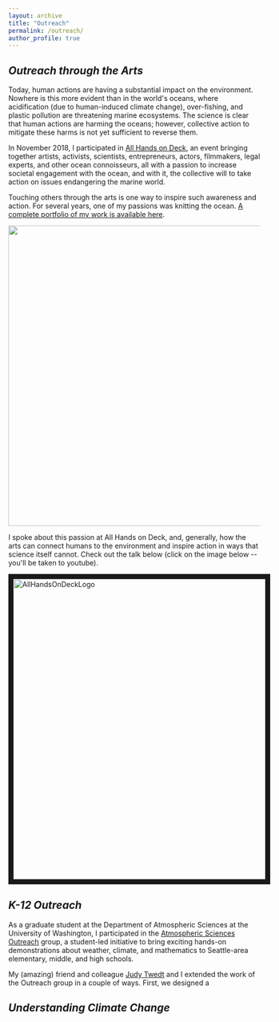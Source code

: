 ```yaml
---
layout: archive
title: "Outreach"
permalink: /outreach/
author_profile: true
---
```


## <i>Outreach through the Arts</i>

Today, human actions are having a substantial impact on the environment.  Nowhere is this more evident than in the world's oceans, where acidification (due to human-induced climate change), over-fishing, and plastic pollution are threatening marine ecosystems.  The science is clear that human actions are harming the oceans; however, collective action to mitigate these harms is not yet sufficient to reverse them.  

In November 2018, I participated in [All Hands on Deck](https://www.media.mit.edu/events/allhandsondeck/), an event bringing together artists, activists, scientists, entrepreneurs, actors, filmmakers, legal experts, and other ocean connoisseurs, all with a passion to increase societal engagement with the ocean, and with it, the collective will to take action on issues endangering the marine world.  

Touching others through the arts is one way to inspire such awareness and action.  For several years, one of my passions was knitting the ocean.  [A complete portfolio of my work is available here](https://www.flickr.com/photos/hansigurumi/albums/72157600956958660). 

<img src="https://hansialice.github.io/images/OctopusGarden.jpeg" width="600"/>

I spoke about this passion at All Hands on Deck, and, generally, how the arts can connect humans to the environment and inspire action in ways that science itself cannot.  Check out the talk below (click on the image below -- you'll be taken to youtube).

<a href="https://youtu.be/LBPQrrOHvQ0?t=3732" target="_blank"><img src="http://img.youtube.com/vi/LBPQrrOHvQ0/0.jpg" 
alt="AllHandsOnDeckLogo" width="600" border="10"/></a>

## <i>K-12 Outreach</i>

As a graduate student at the Department of Atmospheric Sciences at the University of Washington, I participated in the [Atmospheric Sciences Outreach](https://atmos.uw.edu/~outreach/) group, a student-led initiative to bring exciting hands-on demonstrations about weather, climate, and mathematics to Seattle-area elementary, middle, and high schools.  

My (amazing) friend and colleague [Judy Twedt](http://www.judytwedt.com) and I extended the work of the Outreach group in a couple of ways.  First, we designed a 

## <i>Understanding Climate Change</i>

